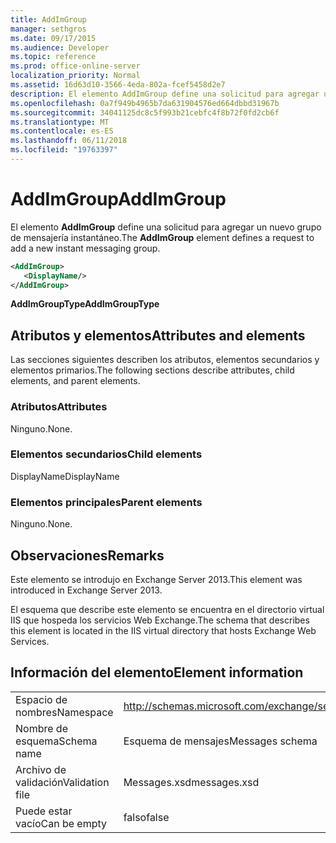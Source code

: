```yaml
---
title: AddImGroup
manager: sethgros
ms.date: 09/17/2015
ms.audience: Developer
ms.topic: reference
ms.prod: office-online-server
localization_priority: Normal
ms.assetid: 16d63d10-3566-4eda-802a-fcef5458d2e7
description: El elemento AddImGroup define una solicitud para agregar un nuevo grupo de mensajería instantáneo.
ms.openlocfilehash: 0a7f949b4965b7da631904576ed664dbbd31967b
ms.sourcegitcommit: 34041125dc8c5f993b21cebfc4f8b72f0fd2cb6f
ms.translationtype: MT
ms.contentlocale: es-ES
ms.lasthandoff: 06/11/2018
ms.locfileid: "19763397"
---
```

# <a name="addimgroup"></a><span data-ttu-id="44c34-103">AddImGroup</span><span class="sxs-lookup"><span data-stu-id="44c34-103">AddImGroup</span></span>

<span data-ttu-id="44c34-104">El elemento **AddImGroup** define una solicitud para agregar un nuevo grupo de mensajería instantáneo.</span><span class="sxs-lookup"><span data-stu-id="44c34-104">The **AddImGroup** element defines a request to add a new instant messaging group.</span></span> 
  
```XML
<AddImGroup>
   <DisplayName/>
</AddImGroup>
```

 <span data-ttu-id="44c34-105">**AddImGroupType**</span><span class="sxs-lookup"><span data-stu-id="44c34-105">**AddImGroupType**</span></span>
## <a name="attributes-and-elements"></a><span data-ttu-id="44c34-106">Atributos y elementos</span><span class="sxs-lookup"><span data-stu-id="44c34-106">Attributes and elements</span></span>

<span data-ttu-id="44c34-107">Las secciones siguientes describen los atributos, elementos secundarios y elementos primarios.</span><span class="sxs-lookup"><span data-stu-id="44c34-107">The following sections describe attributes, child elements, and parent elements.</span></span>
  
### <a name="attributes"></a><span data-ttu-id="44c34-108">Atributos</span><span class="sxs-lookup"><span data-stu-id="44c34-108">Attributes</span></span>

<span data-ttu-id="44c34-109">Ninguno.</span><span class="sxs-lookup"><span data-stu-id="44c34-109">None.</span></span>
  
### <a name="child-elements"></a><span data-ttu-id="44c34-110">Elementos secundarios</span><span class="sxs-lookup"><span data-stu-id="44c34-110">Child elements</span></span>

<span data-ttu-id="44c34-111">DisplayName</span><span class="sxs-lookup"><span data-stu-id="44c34-111">DisplayName</span></span>
  
### <a name="parent-elements"></a><span data-ttu-id="44c34-112">Elementos principales</span><span class="sxs-lookup"><span data-stu-id="44c34-112">Parent elements</span></span>

<span data-ttu-id="44c34-113">Ninguno.</span><span class="sxs-lookup"><span data-stu-id="44c34-113">None.</span></span>
  
## <a name="remarks"></a><span data-ttu-id="44c34-114">Observaciones</span><span class="sxs-lookup"><span data-stu-id="44c34-114">Remarks</span></span>

<span data-ttu-id="44c34-115">Este elemento se introdujo en Exchange Server 2013.</span><span class="sxs-lookup"><span data-stu-id="44c34-115">This element was introduced in Exchange Server 2013.</span></span>
  
<span data-ttu-id="44c34-116">El esquema que describe este elemento se encuentra en el directorio virtual IIS que hospeda los servicios Web Exchange.</span><span class="sxs-lookup"><span data-stu-id="44c34-116">The schema that describes this element is located in the IIS virtual directory that hosts Exchange Web Services.</span></span>
  
## <a name="element-information"></a><span data-ttu-id="44c34-117">Información del elemento</span><span class="sxs-lookup"><span data-stu-id="44c34-117">Element information</span></span>

|||
|:-----|:-----|
|<span data-ttu-id="44c34-118">Espacio de nombres</span><span class="sxs-lookup"><span data-stu-id="44c34-118">Namespace</span></span>  <br/> |http://schemas.microsoft.com/exchange/services/2006/messages  <br/> |
|<span data-ttu-id="44c34-119">Nombre de esquema</span><span class="sxs-lookup"><span data-stu-id="44c34-119">Schema name</span></span>  <br/> |<span data-ttu-id="44c34-120">Esquema de mensajes</span><span class="sxs-lookup"><span data-stu-id="44c34-120">Messages schema</span></span>  <br/> |
|<span data-ttu-id="44c34-121">Archivo de validación</span><span class="sxs-lookup"><span data-stu-id="44c34-121">Validation file</span></span>  <br/> |<span data-ttu-id="44c34-122">Messages.xsd</span><span class="sxs-lookup"><span data-stu-id="44c34-122">messages.xsd</span></span>  <br/> |
|<span data-ttu-id="44c34-123">Puede estar vacío</span><span class="sxs-lookup"><span data-stu-id="44c34-123">Can be empty</span></span>  <br/> |<span data-ttu-id="44c34-124">falso</span><span class="sxs-lookup"><span data-stu-id="44c34-124">false</span></span>  <br/> |
   

